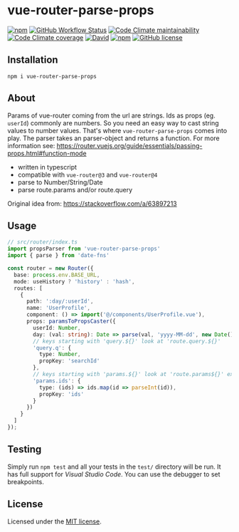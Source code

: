 # vue-router-parse-props

[![npm](https://img.shields.io/npm/v/vue-router-parse-props)](https://www.npmjs.com/package/vue-router-parse-props)
[![GitHub Workflow Status](https://img.shields.io/github/workflow/status/fratzinger/vue-router-parse-props/Node.js%20CI)](https://github.com/fratzinger/vue-router-parse-props/actions?query=branch%3Amain++)
[![Code Climate maintainability](https://img.shields.io/codeclimate/maintainability/fratzinger/vue-router-parse-props)](https://codeclimate.com/github/fratzinger/vue-router-parse-props)
[![Code Climate coverage](https://img.shields.io/codeclimate/coverage/fratzinger/vue-router-parse-props)](https://codeclimate.com/github/fratzinger/vue-router-parse-props)
[![David](https://img.shields.io/david/fratzinger/vue-router-parse-props)](https://david-dm.org/fratzinger/vue-router-parse-props)
[![npm](https://img.shields.io/npm/dm/vue-router-parse-props)](https://www.npmjs.com/package/vue-router-parse-props)
[![GitHub license](https://img.shields.io/github/license/fratzinger/vue-router-parse-props)](https://github.com/fratzinger/vue-router-parse-props/blob/master/LICENSE)

## Installation

```
npm i vue-router-parse-props
```

## About

Params of vue-router coming from the url are strings. Ids as props (eg. `userId`) commonly are numbers. So you need an easy way to cast string values to number values. That's where `vue-router-parse-props` comes into play.
The parser takes an parser-object and returns a function. For more information see: https://router.vuejs.org/guide/essentials/passing-props.html#function-mode

- written in typescript
- compatible with `vue-router@3` and `vue-router@4`
- parse to Number/String/Date
- parse route.params and/or route.query

Original idea from: https://stackoverflow.com/a/63897213

## Usage

```ts
// src/router/index.ts
import propsParser from 'vue-router-parse-props'
import { parse } from 'date-fns'

const router = new Router({
  base: process.env.BASE_URL,
  mode: useHistory ? 'history' : 'hash',
  routes: [
    {
      path: ':day/:userId',
      name: 'UserProfile',
      component: () => import('@/components/UserProfile.vue'),
      props: paramsToPropsCaster({ 
        userId: Number,
        day: (val: string): Date => parse(val, 'yyyy-MM-dd', new Date()),
        // keys starting with 'query.${}' look at 'route.query.${}'
        'query.q': {
          type: Number,
          propKey: 'searchId'
        },
        // keys starting with 'params.${}' look at 'route.params${}' explicitly
        'params.ids': {
          type: (ids) => ids.map(id => parseInt(id)),
          propKey: 'ids'
        }
      })
    }
  ]
});
```

## Testing

Simply run `npm test` and all your tests in the `test/` directory will be run. It has full support for *Visual Studio Code*. You can use the debugger to set breakpoints.

## License

Licensed under the [MIT license](LICENSE).